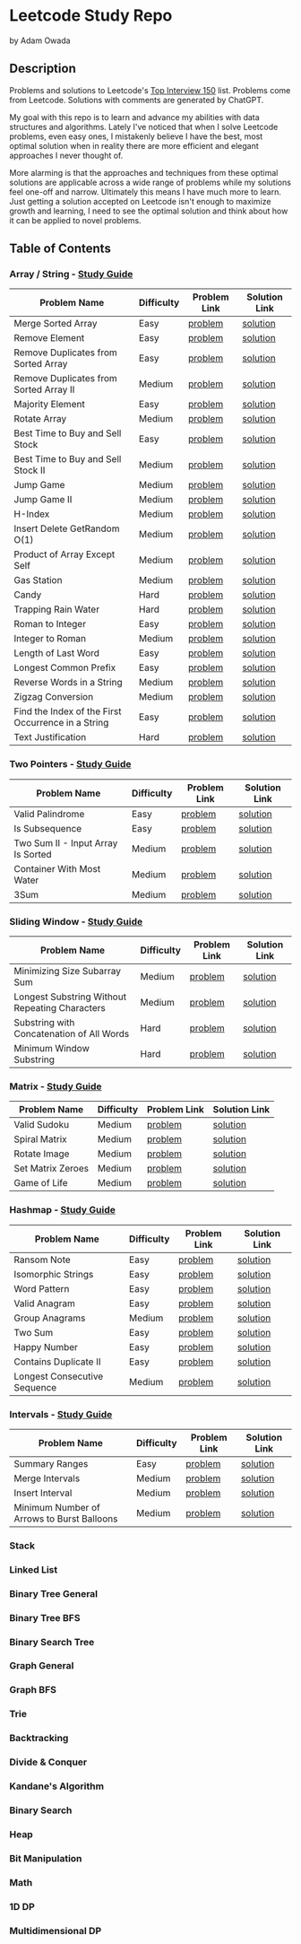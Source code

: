 # Leetcode Study Repo

by Adam Owada

## Description

Problems and solutions to Leetcode's [Top Interview 150](https://leetcode.com/studyplan/top-interview-150/) list. Problems come from Leetcode. Solutions with comments are generated by ChatGPT.

My goal with this repo is to learn and advance my abilities with data structures and algorithms. Lately I've noticed that when I solve Leetcode problems, even easy ones, I mistakenly believe I have the best, most optimal solution when in reality there are more efficient and elegant approaches I never thought of.

More alarming is that the approaches and techniques from these optimal solutions are applicable across a wide range of problems while my solutions feel one-off and narrow. Ultimately this means I have much more to learn. Just getting a solution accepted on Leetcode isn't enough to maximize growth and learning, I need to see the optimal solution and think about how it can be applied to novel problems.

## Table of Contents

### Array / String - [Study Guide](array-string/study-guide.md)

| Problem Name                                     | Difficulty | Problem Link                                                         | Solution Link                                                        |
|--------------------------------------------------|------------|----------------------------------------------------------------------|----------------------------------------------------------------------|
| Merge Sorted Array                               | Easy       | [problem](array-string/merge-sorted-array/problem.md)                | [solution](array-string/merge-sorted-array/solution.md)              |
| Remove Element                                   | Easy       | [problem](array-string/remove-element/problem.md)                    | [solution](array-string/remove-element/solution.md)                  |
| Remove Duplicates from Sorted Array              | Easy       | [problem](array-string/remove-duplicates-from-sorted-array/problem.md) | [solution](array-string/remove-duplicates-from-sorted-array/solution.md) |
| Remove Duplicates from Sorted Array II           | Medium     | [problem](array-string/remove-duplicates-from-sorted-array-ii/problem.md)| [solution](array-string/remove-duplicates-from-sorted-array-ii/solution.md) |
| Majority Element                                 | Easy       | [problem](array-string/majority-element/problem.md)                  | [solution](array-string/majority-element/solution.md)                |
| Rotate Array                                     | Medium     | [problem](array-string/rotate-array/problem.md)                      | [solution](array-string/rotate-array/solution.md)                    |
| Best Time to Buy and Sell Stock                  | Easy       | [problem](array-string/best-time-to-buy-and-sell-stock/problem.md)     | [solution](array-string/best-time-to-buy-and-sell-stock/solution.md)   |
| Best Time to Buy and Sell Stock II               | Medium     | [problem](array-string/best-time-to-buy-and-sell-stock-ii/problem.md)   | [solution](array-string/best-time-to-buy-and-sell-stock-ii/solution.md) |
| Jump Game                                        | Medium     | [problem](array-string/jump-game/problem.md)                         | [solution](array-string/jump-game/solution.md)                       |
| Jump Game II                                     | Medium     | [problem](array-string/jump-game-ii/problem.md)                        | [solution](array-string/jump-game-ii/solution.md)                      |
| H-Index                                          | Medium     | [problem](array-string/h-index/problem.md)                           | [solution](array-string/h-index/solution.md)                         |
| Insert Delete GetRandom O(1)                     | Medium     | [problem](array-string/insert-delete-getrandom-o1/problem.md)          | [solution](array-string/insert-delete-getrandom-o1/solution.md)        |
| Product of Array Except Self                     | Medium     | [problem](array-string/product-of-array-except-self/problem.md)        | [solution](array-string/product-of-array-except-self/solution.md)      |
| Gas Station                                      | Medium     | [problem](array-string/gas-station/problem.md)                       | [solution](array-string/gas-station/solution.md)                      |
| Candy                                            | Hard       | [problem](array-string/candy/problem.md)                             | [solution](array-string/candy/solution.md)                           |
| Trapping Rain Water                              | Hard       | [problem](array-string/trapping-rain-water/problem.md)                 | [solution](array-string/trapping-rain-water/solution.md)               |
| Roman to Integer                                 | Easy       | [problem](array-string/roman-to-integer/problem.md)                    | [solution](array-string/roman-to-integer/solution.md)                  |
| Integer to Roman                                 | Medium     | [problem](array-string/integer-to-roman/problem.md)                    | [solution](array-string/integer-to-roman/solution.md)                  |
| Length of Last Word                              | Easy       | [problem](array-string/length-of-last-word/problem.md)                 | [solution](array-string/length-of-last-word/solution.md)               |
| Longest Common Prefix                            | Easy       | [problem](array-string/longest-common-prefix/problem.md)               | [solution](array-string/longest-common-prefix/solution.md)             |
| Reverse Words in a String                        | Medium     | [problem](array-string/reverse-words-in-a-string/problem.md)           | [solution](array-string/reverse-words-in-a-string/solution.md)         |
| Zigzag Conversion                                | Medium     | [problem](array-string/zigzag-conversion/problem.md)                   | [solution](array-string/zigzag-conversion/solution.md)                 |
| Find the Index of the First Occurrence in a String | Easy      | [problem](array-string/find-the-index-of-the-first-occurrence-in-a-string/problem.md) | [solution](array-string/find-the-index-of-the-first-occurrence-in-a-string/solution.md) |
| Text Justification                               | Hard       | [problem](array-string/text-justification/problem.md)                  | [solution](array-string/text-justification/solution.md)                |

### Two Pointers - [Study Guide](two-pointers/study-guide.md)

| Problem Name                                   | Difficulty | Problem Link                                                            | Solution Link                                                           |
|------------------------------------------------|------------|-------------------------------------------------------------------------|-------------------------------------------------------------------------|
| Valid Palindrome                               | Easy       | [problem](two-pointers/valid-palindrome/problem.md)                     | [solution](two-pointers/valid-palindrome/solution.md)                   |
| Is Subsequence                                 | Easy       | [problem](two-pointers/is-subsequence/problem.md)                       | [solution](two-pointers/is-subsequence/solution.md)                     |
| Two Sum II - Input Array Is Sorted             | Medium     | [problem](two-pointers/two-sum-ii-input-array-is-sorted/problem.md)       | [solution](two-pointers/two-sum-ii-input-array-is-sorted/solution.md)     |
| Container With Most Water                      | Medium     | [problem](two-pointers/container-with-most-water/problem.md)            | [solution](two-pointers/container-with-most-water/solution.md)          |
| 3Sum                                           | Medium     | [problem](two-pointers/3sum/problem.md)                                 | [solution](two-pointers/3sum/solution.md)                               |

### Sliding Window - [Study Guide](sliding-window/study-guide.md)

| Problem Name                                      | Difficulty | Problem Link                                                                    | Solution Link                                                                   |
|---------------------------------------------------|------------|---------------------------------------------------------------------------------|---------------------------------------------------------------------------------|
| Minimizing Size Subarray Sum                      | Medium     | [problem](sliding-window/minimizing-size-subarray-sum/problem.md)                | [solution](sliding-window/minimizing-size-subarray-sum/solution.md)               |
| Longest Substring Without Repeating Characters    | Medium     | [problem](sliding-window/longest-substring-without-repeating-characters/problem.md)| [solution](sliding-window/longest-substring-without-repeating-characters/solution.md)|
| Substring with Concatenation of All Words         | Hard       | [problem](sliding-window/substring-with-concatenation-of-all-words/problem.md)     | [solution](sliding-window/substring-with-concatenation-of-all-words/solution.md)     |
| Minimum Window Substring                          | Hard       | [problem](sliding-window/minimum-window-substring/problem.md)                    | [solution](sliding-window/minimum-window-substring/solution.md)                   |

### Matrix - [Study Guide](matrix/study-guide.md)

| Problem Name               | Difficulty | Problem Link                                                    | Solution Link                                                   |
|----------------------------|------------|-----------------------------------------------------------------|-----------------------------------------------------------------|
| Valid Sudoku               | Medium     | [problem](matrix/valid-sudoku/problem.md)                       | [solution](matrix/valid-sudoku/solution.md)                     |
| Spiral Matrix              | Medium     | [problem](matrix/spiral-matrix/problem.md)                      | [solution](matrix/spiral-matrix/solution.md)                    |
| Rotate Image               | Medium     | [problem](matrix/rotate-image/problem.md)                       | [solution](matrix/rotate-image/solution.md)                     |
| Set Matrix Zeroes          | Medium     | [problem](matrix/set-matrix-zeroes/problem.md)                  | [solution](matrix/set-matrix-zeroes/solution.md)                |
| Game of Life               | Medium     | [problem](matrix/game-of-life/problem.md)                       | [solution](matrix/game-of-life/solution.md)                     |

### Hashmap - [Study Guide](hashmap/study-guide.md)

| Problem Name                   | Difficulty | Problem Link                                                       | Solution Link                                                       |
|--------------------------------|------------|--------------------------------------------------------------------|---------------------------------------------------------------------|
| Ransom Note                    | Easy       | [problem](hashmap/ransom-note/problem.md)                          | [solution](hashmap/ransom-note/solution.md)                         |
| Isomorphic Strings             | Easy       | [problem](hashmap/isomorphic-strings/problem.md)                   | [solution](hashmap/isomorphic-strings/solution.md)                  |
| Word Pattern                   | Easy       | [problem](hashmap/word-pattern/problem.md)                         | [solution](hashmap/word-pattern/solution.md)                        |
| Valid Anagram                  | Easy       | [problem](hashmap/valid-anagram/problem.md)                        | [solution](hashmap/valid-anagram/solution.md)                       |
| Group Anagrams                 | Medium     | [problem](hashmap/group-anagrams/problem.md)                       | [solution](hashmap/group-anagrams/solution.md)                      |
| Two Sum                        | Easy       | [problem](hashmap/two-sum/problem.md)                              | [solution](hashmap/two-sum/solution.md)                             |
| Happy Number                   | Easy       | [problem](hashmap/happy-number/problem.md)                         | [solution](hashmap/happy-number/solution.md)                        |
| Contains Duplicate II          | Easy       | [problem](hashmap/contains-duplicate-ii/problem.md)                | [solution](hashmap/contains-duplicate-ii/solution.md)               |
| Longest Consecutive Sequence   | Medium     | [problem](hashmap/longest-consecutive-sequence/problem.md)           | [solution](hashmap/longest-consecutive-sequence/solution.md)          |

### Intervals - [Study Guide](intervals/study-guide.md)

| Problem Name                                      | Difficulty | Problem Link                                                                   | Solution Link                                                                   |
|---------------------------------------------------|------------|--------------------------------------------------------------------------------|---------------------------------------------------------------------------------|
| Summary Ranges                                    | Easy       | [problem](intervals/summary-ranges/problem.md)                                 | [solution](intervals/summary-ranges/solution.md)                                |
| Merge Intervals                                   | Medium     | [problem](intervals/merge-intervals/problem.md)                                | [solution](intervals/merge-intervals/solution.md)                               |
| Insert Interval                                   | Medium     | [problem](intervals/insert-interval/problem.md)                                | [solution](intervals/insert-interval/solution.md)                               |
| Minimum Number of Arrows to Burst Balloons        | Medium     | [problem](intervals/minimum-number-of-arrows-to-burst-balloons/problem.md)      | [solution](intervals/minimum-number-of-arrows-to-burst-balloons/solution.md)      |

### Stack

### Linked List

### Binary Tree General

### Binary Tree BFS

### Binary Search Tree

### Graph General

### Graph BFS

### Trie

### Backtracking

### Divide & Conquer

### Kandane's Algorithm

### Binary Search

### Heap

### Bit Manipulation

### Math

### 1D DP

### Multidimensional DP
